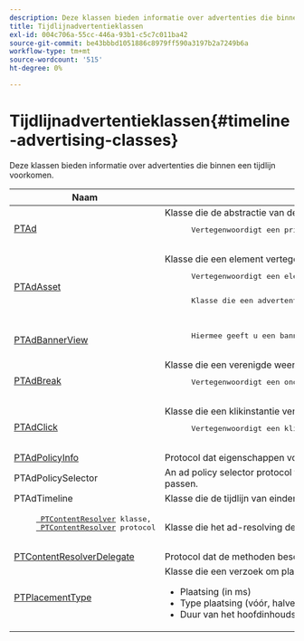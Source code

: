 ```yaml
---
description: Deze klassen bieden informatie over advertenties die binnen een tijdlijn voorkomen.
title: Tijdlijnadvertentieklassen
exl-id: 004c706a-55cc-446a-93b1-c5c7c011ba42
source-git-commit: be43bbbd1051886c8979ff590a3197b2a7249b6a
workflow-type: tm+mt
source-wordcount: '515'
ht-degree: 0%

---
```


# Tijdlijnadvertentieklassen{#timeline-advertising-classes}

Deze klassen bieden informatie over advertenties die binnen een tijdlijn voorkomen.

<table frame="all" colsep="1" rowsep="1" id="table_1A59E777BA99466793D586286F19E933"> 
 <thead> 
  <tr rowsep="1"> 
   <th colname="1" class="entry"> Naam </th> 
   <th colname="2" class="entry"> Beschrijving </th> 
  </tr> 
 </thead>
 <tbody> 
  <tr rowsep="1"> 
   <td colname="1"><a href="https://help.adobe.com/en_US/primetime/api/psdk/appledoc/Classes/PTAd.html" format="html" scope="external"> PTAd</a> </td> 
   <td colname="2">Klasse die de abstractie van de Advertentie bepaalt en alle advertentiemateriaal houdt. Deze wordt gedefinieerd door een unieke id, een duur en een MediaResource. MediaResource bevat URL waar de daadwerkelijke advertentie inhoud verblijft. 
    <pre>
      Vertegenwoordigt een primair lineair element dat in de inhoud wordt gespliceerd. Het kan eventueel een serie van metgezelactiva bevatten die samen met het lineaire element moeten worden getoond.
    </pre> </td> 
  </tr> 
  <tr rowsep="1"> 
   <td colname="1"> <a href="https://help.adobe.com/en_US/primetime/api/psdk/appledoc/Classes/PTAdAsset.html" format="html" scope="external"> PTAdAsset</a> </td> 
   <td colname="2">Klasse die een element vertegenwoordigt dat moet worden weergegeven. 
    <pre>
      Vertegenwoordigt een element dat moet worden weergegeven.
    </pre> 
    <pre>
      Klasse die een advertentie-element vertegenwoordigt.
    </pre> </td> 
  </tr> 
  <tr rowsep="1"> 
   <td colname="1"><a href="https://help.adobe.com/en_US/primetime/api/psdk/appledoc/Classes/PTAdBannerView.html" format="html" scope="external"> PTAdBannerView</a> </td> 
   <td colname="2">
    <pre>
      Hiermee geeft u een bannerelement weer. Uw toepassing moet een nieuwe instantie van deze hulpprogrammaklasse maken, het bannerelement instellen en aan een weergave toevoegen. De indruk en klik het volgen voor de banner wordt intern beheerd door deze klasse.
    </pre> </td> 
  </tr> 
  <tr rowsep="1"> 
   <td colname="1"> <a href="https://help.adobe.com/en_US/primetime/api/psdk/appledoc/Classes/PTAdBreak.html" format="html" scope="external"> PTAdBreak</a> </td> 
   <td colname="2">Klasse die een verenigde weergave biedt op meerdere advertenties die op een bepaald punt tijdens het afspelen worden afgespeeld. 
    <pre>
      Vertegenwoordigt een ononderbroken opeenvolging van advertenties die in de inhoud worden gespliceerd.
    </pre> </td> 
  </tr> 
  <tr rowsep="1"> 
   <td colname="1"> <a href="https://help.adobe.com/en_US/primetime/api/psdk/appledoc/Classes/PTAdClick.html" format="html" scope="external"> PTAdClick</a> </td> 
   <td colname="2">Klasse die een klikinstantie vertegenwoordigt die aan activa wordt geassocieerd. Deze instantie bevat informatie over de doorklikken-URL en de titel die kunnen worden gebruikt om extra informatie aan de gebruiker te verstrekken. 
    <pre>
      Vertegenwoordigt een klikinstantie verbonden aan een middel. Deze instantie bevat informatie over de doorklikken-URL en de titel die kunnen worden gebruikt om extra informatie aan de gebruiker te verstrekken.
    </pre> </td> 
  </tr> 
  <tr rowsep="1"> 
   <td colname="1"><a href="https://help.adobe.com/en_US/primetime/api/psdk/appledoc/Classes/PTAdPolicyInfo.html" format="html" scope="external"> PTAdPolicyInfo</a> </td> 
   <td colname="2"> Protocol dat eigenschappen voor API-aanroepen van AdPolicySelector definieert. Deze eigenschappen bieden de context voor het afdwingen van elk advertentiegedrag. </td> 
  </tr> 
  <tr rowsep="1"> 
   <td colname="1">PTAdPolicySelector</td> 
   <td colname="2"> An ad policy selector protocol for enforcing and behavior. De toepassingen kunnen met dit protocol in overeenstemming zijn door alle vereiste methodes uit te voeren of door de bestaande standaard beleidsselecteurscategorie uit te breiden om specifiek gedrag aan te passen. </td> 
  </tr> 
  <tr rowsep="1"> 
   <td colname="1"> PTAdTimeline</td> 
   <td colname="2"> Klasse die de tijdlijn van einden binnen de inhoud vertegenwoordigt. </td> 
  </tr> 
  <tr rowsep="1"> 
   <td colname="1"> 
    <pre>
     <a href="https://help.adobe.com/en_US/primetime/api/psdk/appledoc/Classes/PTContentResolver.html" format="html" scope="external"> PTContentResolver</a> klasse, 
     <a href="https://help.adobe.com/en_US/primetime/api/psdk/appledoc/Protocols/PTContentResolver.html" format="html" scope="external"> PTContentResolver</a> protocol
    </pre> </td> 
   <td colname="2"> Klasse die het ad-resolving deel in het Adobe Primetime en besluitvormingsproces behandelt. </td> 
  </tr> 
  <tr rowsep="1"> 
   <td colname="1"><a href="https://help.adobe.com/en_US/primetime/api/psdk/appledoc/Protocols/PTContentResolverDelegate.html" format="html" scope="external"> PTContentResolverDelegate</a> </td> 
   <td colname="2"> Protocol dat de methoden beschrijft die de aangepaste inhoud oplosser ( <span class="codeph"> PTContentResolver</span> ) moet worden gebruikt om aan de gedelegeerde de status van het oplossen van inhoud mee te delen. </td> 
  </tr> 
  <tr rowsep="0"> 
   <td colname="1"> <a href="https://help.adobe.com/en_US/primetime/api/psdk/appledoc/Constants/PTPlacementType.html" format="html" scope="external"> PTPlacementType</a> </td> 
   <td colname="2">Klasse die een verzoek om plaatsingsinformatie onttrekt. Aan elke opgeloste advertentie moet één plaatsingsinformatie zijn gekoppeld. De plaatsingsinformatie beschrijft waar de advertentie op de tijdlijn moet worden geplaatst. Het bevat informatie zoals: 
    <ul id="ul_A9105A78F0C24488BCD5E3F2EE62A3EE"> 
     <li id="li_01E968A4330D4B40BA1EB6F4A6000FFD">Plaatsing (in ms) </li> 
     <li id="li_A3DC9498BEE14FBA9E7A5D26874F3984">Type plaatsing (vóór, halverwege of na de rollover) </li> 
     <li id="li_4B9094DD318B4792854A377CC6064232">Duur van het hoofdinhoudsegment dat op het punt staat te worden vervangen </li> 
    </ul> </td> 
  </tr> 
 </tbody> 
</table>
